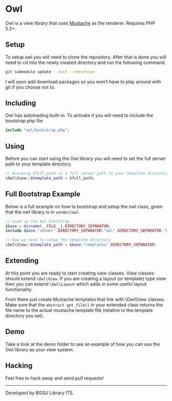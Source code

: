# Owl

Owl is a view library that uses [Mustache](https://github.com/bobthecow/mustache.php)
as the renderer. Requires PHP 5.3+.

## Setup

To setup owl you will need to clone the repository. After that is done you will
need to cd into the newly created directory and run the following command.

``` bash
git submodule update --init --recursive
```

I will soon add download packages so you won't have to play around with git if you
choose not to.

## Including

Owl has autoloading built-in. To activate it you will need to include the bootstrap.php
file

``` php
include "owl/bootstrap.php";
```

## Using

Before you can start using the Owl library you will need to set the full server
path to your template directory.

``` php
// Assuming $full_path is a full server path to your template directory.
\Owl\View::$template_path = $full_path;
```

## Full Bootstrap Example

Below is a full example on how to bootstrap and setup the owl class, given that
the owl library is in `vendor/owl`.

``` php
// Load up the Owl bootstrap
$base = dirname(__FILE__).DIRECTORY_SEPARATOR;
include $base."vendor".DIRECTORY_SEPARATOR."owl".DIRECTORY_SEPARATOR."bootstrap.php";

// Now we need to setup the template directory
\Owl\View::$template_path = $base."templates".DIRECTORY_SEPARATOR;
```

## Extending

At this point you are ready to start creating view classes. View classes should 
extend `\Owl\View`. If you are creating a layout (or template) type view
then you can extend `\Owl\Layout` which adds in some useful layout functionality.

From there just create Mustache templates that link with \Owl\View classes.
Make sure that the `abstract get_file()` in your extended class returns the file
name to the actual mustache template file (relative to the template directory you set).

## Demo

Take a look at the demo folder to see an example of how you can use the Owl
library as your view system.

## Hacking

Feel free to hack away and send pull requests!

---

Developed by BGSU Library ITS.